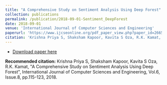 ```yaml
---
title: "A Comprehensive Study on Sentiment Analysis Using Deep Forest"
collection: publications
permalink: /publication/2018-09-01-Sentiment_DeepForest  
date: 2018-09-01
venue: 'International Journal of Computer Sciences and Engineering'
paperurl: 'https://www.ijcseonline.org/pdf_paper_view.php?paper_id=2665&21-IJCSE-04548.pdf'
citation: 'Krishna Priya S, Shaksham Kapoor, Kavita S Oza, R.K. Kamat, "A Comprehensive Study on Sentiment Analysis Using Deep Forest", International Journal of Computer Sciences and Engineering, Vol.6, Issue.8, pp.115-123, 2018.'
---
```


* [Download paper here](https://www.ijcseonline.org/pdf_paper_view.php?paper_id=2665&21-IJCSE-04548.pdf)

**Recommended citation:** Krishna Priya S, Shaksham Kapoor, Kavita S Oza, R.K. Kamat, "A Comprehensive Study on Sentiment Analysis Using Deep Forest", International Journal of Computer Sciences and Engineering, Vol.6, Issue.8, pp.115-123, 2018.
